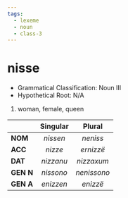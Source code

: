 ```yaml
---
tags:
  - lexeme
  - noun
  - class-3
---
```

# nisse

- Grammatical Classification: Noun III
- Hypothetical Root: N/A

1. woman, female, queen

|  | Singular | Plural |
| ---- | :--: | :--: |
| **NOM** | *nissen* | *neniss* |
| **ACC** | *nizze* | *ernizzë* |
| **DAT** | *nizzanu* | *nizzaxum* |
| **GEN N** | *nissono* | *nenissono* |
| **GEN A** | *enizzen* | *enizzë* |
